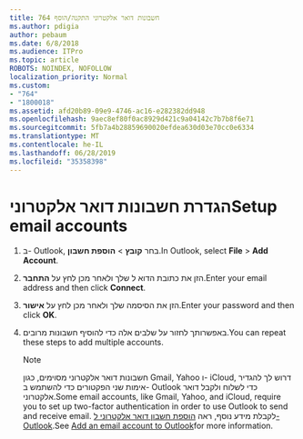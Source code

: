 ```yaml
---
title: חשבונות דואר אלקטרוני התקנה/הוסף 764
ms.author: pdigia
author: pebaum
ms.date: 6/8/2018
ms.audience: ITPro
ms.topic: article
ROBOTS: NOINDEX, NOFOLLOW
localization_priority: Normal
ms.custom:
- "764"
- "1800018"
ms.assetid: afd20b89-09e9-4746-ac16-e282382dd948
ms.openlocfilehash: 9aec8ef80f0ac8929d421c9a04142c7b7b8f6e71
ms.sourcegitcommit: 5fb7a4b28859690020efdea630d03e70cc0e6334
ms.translationtype: MT
ms.contentlocale: he-IL
ms.lasthandoff: 06/28/2019
ms.locfileid: "35358398"
---
```

# <a name="setup-email-accounts"></a><span data-ttu-id="83906-102">הגדרת חשבונות דואר אלקטרוני</span><span class="sxs-lookup"><span data-stu-id="83906-102">Setup email accounts</span></span>

1. <span data-ttu-id="83906-103">ב- Outlook, בחר **קובץ** \> **הוספת חשבון**.</span><span class="sxs-lookup"><span data-stu-id="83906-103">In Outlook, select **File** \> **Add Account**.</span></span>

2. <span data-ttu-id="83906-104">הזן את כתובת הדוא ל שלך ולאחר מכן לחץ על **התחבר**.</span><span class="sxs-lookup"><span data-stu-id="83906-104">Enter your email address and then click **Connect**.</span></span>

3. <span data-ttu-id="83906-105">הזן את הסיסמה שלך ולאחר מכן לחץ על **אישור**.</span><span class="sxs-lookup"><span data-stu-id="83906-105">Enter your password and then click **OK**.</span></span>

4. <span data-ttu-id="83906-106">באפשרותך לחזור על שלבים אלה כדי להוסיף חשבונות מרובים.</span><span class="sxs-lookup"><span data-stu-id="83906-106">You can repeat these steps to add multiple accounts.</span></span>

    > [!NOTE]
    > <span data-ttu-id="83906-107">חשבונות דואר אלקטרוני מסוימים, כגון Gmail, Yahoo ו- iCloud, דרוש לך להגדיר אימות שני הפקטורים כדי להשתמש ב- Outlook כדי לשלוח ולקבל דואר אלקטרוני.</span><span class="sxs-lookup"><span data-stu-id="83906-107">Some email accounts, like Gmail, Yahoo, and iCloud, require you to set up two-factor authentication in order to use Outlook to send and receive email.</span></span> <span data-ttu-id="83906-108">לקבלת מידע נוסף, ראה [הוספת חשבון דואר אלקטרוני ל- Outlook](https://support.office.com/article/6e27792a-9267-4aa4-8bb6-c84ef146101b.aspx).</span><span class="sxs-lookup"><span data-stu-id="83906-108">See [Add an email account to Outlook](https://support.office.com/article/6e27792a-9267-4aa4-8bb6-c84ef146101b.aspx)for more information.</span></span>
  